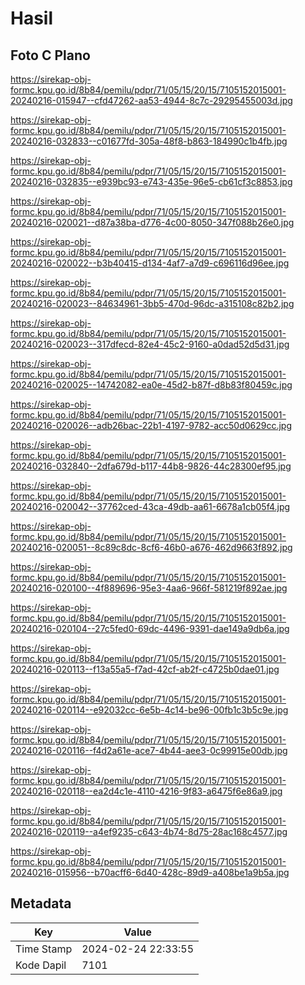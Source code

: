 # Hasil

## Foto C Plano

https://sirekap-obj-formc.kpu.go.id/8b84/pemilu/pdpr/71/05/15/20/15/7105152015001-20240216-015947--cfd47262-aa53-4944-8c7c-29295455003d.jpg

https://sirekap-obj-formc.kpu.go.id/8b84/pemilu/pdpr/71/05/15/20/15/7105152015001-20240216-032833--c01677fd-305a-48f8-b863-184990c1b4fb.jpg

https://sirekap-obj-formc.kpu.go.id/8b84/pemilu/pdpr/71/05/15/20/15/7105152015001-20240216-032835--e939bc93-e743-435e-96e5-cb61cf3c8853.jpg

https://sirekap-obj-formc.kpu.go.id/8b84/pemilu/pdpr/71/05/15/20/15/7105152015001-20240216-020021--d87a38ba-d776-4c00-8050-347f088b26e0.jpg

https://sirekap-obj-formc.kpu.go.id/8b84/pemilu/pdpr/71/05/15/20/15/7105152015001-20240216-020022--b3b40415-d134-4af7-a7d9-c696116d96ee.jpg

https://sirekap-obj-formc.kpu.go.id/8b84/pemilu/pdpr/71/05/15/20/15/7105152015001-20240216-020023--84634961-3bb5-470d-96dc-a315108c82b2.jpg

https://sirekap-obj-formc.kpu.go.id/8b84/pemilu/pdpr/71/05/15/20/15/7105152015001-20240216-020023--317dfecd-82e4-45c2-9160-a0dad52d5d31.jpg

https://sirekap-obj-formc.kpu.go.id/8b84/pemilu/pdpr/71/05/15/20/15/7105152015001-20240216-020025--14742082-ea0e-45d2-b87f-d8b83f80459c.jpg

https://sirekap-obj-formc.kpu.go.id/8b84/pemilu/pdpr/71/05/15/20/15/7105152015001-20240216-020026--adb26bac-22b1-4197-9782-acc50d0629cc.jpg

https://sirekap-obj-formc.kpu.go.id/8b84/pemilu/pdpr/71/05/15/20/15/7105152015001-20240216-032840--2dfa679d-b117-44b8-9826-44c28300ef95.jpg

https://sirekap-obj-formc.kpu.go.id/8b84/pemilu/pdpr/71/05/15/20/15/7105152015001-20240216-020042--37762ced-43ca-49db-aa61-6678a1cb05f4.jpg

https://sirekap-obj-formc.kpu.go.id/8b84/pemilu/pdpr/71/05/15/20/15/7105152015001-20240216-020051--8c89c8dc-8cf6-46b0-a676-462d9663f892.jpg

https://sirekap-obj-formc.kpu.go.id/8b84/pemilu/pdpr/71/05/15/20/15/7105152015001-20240216-020100--4f889696-95e3-4aa6-966f-581219f892ae.jpg

https://sirekap-obj-formc.kpu.go.id/8b84/pemilu/pdpr/71/05/15/20/15/7105152015001-20240216-020104--27c5fed0-69dc-4496-9391-dae149a9db6a.jpg

https://sirekap-obj-formc.kpu.go.id/8b84/pemilu/pdpr/71/05/15/20/15/7105152015001-20240216-020113--f13a55a5-f7ad-42cf-ab2f-c4725b0dae01.jpg

https://sirekap-obj-formc.kpu.go.id/8b84/pemilu/pdpr/71/05/15/20/15/7105152015001-20240216-020114--e92032cc-6e5b-4c14-be96-00fb1c3b5c9e.jpg

https://sirekap-obj-formc.kpu.go.id/8b84/pemilu/pdpr/71/05/15/20/15/7105152015001-20240216-020116--f4d2a61e-ace7-4b44-aee3-0c99915e00db.jpg

https://sirekap-obj-formc.kpu.go.id/8b84/pemilu/pdpr/71/05/15/20/15/7105152015001-20240216-020118--ea2d4c1e-4110-4216-9f83-a6475f6e86a9.jpg

https://sirekap-obj-formc.kpu.go.id/8b84/pemilu/pdpr/71/05/15/20/15/7105152015001-20240216-020119--a4ef9235-c643-4b74-8d75-28ac168c4577.jpg

https://sirekap-obj-formc.kpu.go.id/8b84/pemilu/pdpr/71/05/15/20/15/7105152015001-20240216-015956--b70acff6-6d40-428c-89d9-a408be1a9b5a.jpg


## Metadata

| Key        | Value               |
| ---------- | ------------------- |
| Time Stamp | 2024-02-24 22:33:55 |
| Kode Dapil | 7101                |



